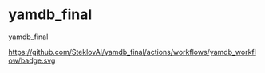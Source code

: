 # yamdb_final
yamdb_final

https://github.com/SteklovAl/yamdb_final/actions/workflows/yamdb_workflow/badge.svg
